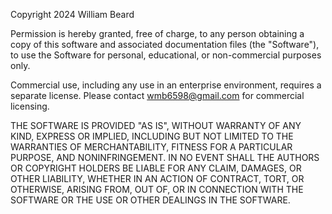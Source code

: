 Copyright 2024 William Beard

Permission is hereby granted, free of charge, to any person obtaining a copy of this software and associated documentation files (the "Software"), to use the Software for personal, educational, or non-commercial purposes only.

Commercial use, including any use in an enterprise environment, requires a separate license. Please contact wmb6598@gmail.com for commercial licensing.

THE SOFTWARE IS PROVIDED "AS IS", WITHOUT WARRANTY OF ANY KIND, EXPRESS OR IMPLIED, INCLUDING BUT NOT LIMITED TO THE WARRANTIES OF MERCHANTABILITY, FITNESS FOR A PARTICULAR PURPOSE, AND NONINFRINGEMENT. 
IN NO EVENT SHALL THE AUTHORS OR COPYRIGHT HOLDERS BE LIABLE FOR ANY CLAIM, DAMAGES, OR OTHER LIABILITY, WHETHER IN AN ACTION OF CONTRACT, TORT, OR OTHERWISE, ARISING FROM, OUT OF, OR IN CONNECTION WITH THE SOFTWARE OR THE USE OR OTHER DEALINGS IN THE SOFTWARE.

